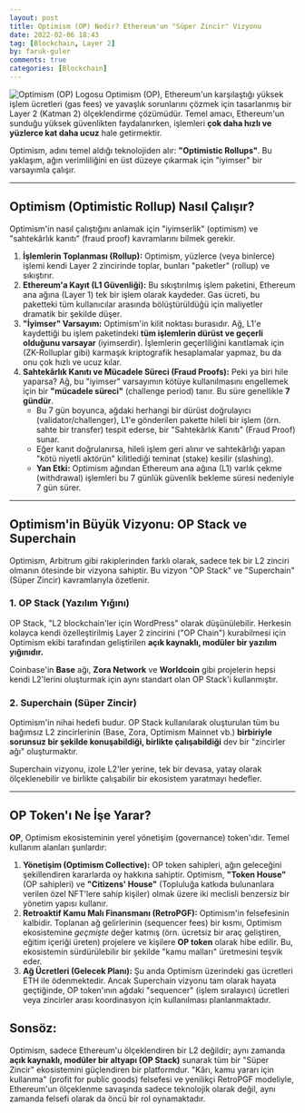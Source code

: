 ```yaml
---
layout: post
title: Optimism (OP) Nedir? Ethereum'un "Süper Zincir" Vizyonu
date: 2022-02-06 18:43
tag: [Blockchain, Layer 2]
by: faruk-guler
comments: true
categories: [Blockchain]
---
```


![Optimism (OP) Logosu](https://farukguler.com/assets/post_images/op-coin.jpg) Optimism (OP), Ethereum'un karşılaştığı yüksek işlem ücretleri (gas fees) ve yavaşlık sorunlarını çözmek için tasarlanmış bir Layer 2 (Katman 2) ölçeklendirme çözümüdür. Temel amacı, Ethereum'un sunduğu yüksek güvenlikten faydalanırken, işlemleri **çok daha hızlı ve yüzlerce kat daha ucuz** hale getirmektir.

Optimism, adını temel aldığı teknolojiden alır: **"Optimistic Rollups"**. Bu yaklaşım, ağın verimliliğini en üst düzeye çıkarmak için "iyimser" bir varsayımla çalışır.

---

## Optimism (Optimistic Rollup) Nasıl Çalışır?

Optimism'in nasıl çalıştığını anlamak için "iyimserlik" (optimism) ve "sahtekârlık kanıtı" (fraud proof) kavramlarını bilmek gerekir.

1.  **İşlemlerin Toplanması (Rollup):** Optimism, yüzlerce (veya binlerce) işlemi kendi Layer 2 zincirinde toplar, bunları "paketler" (rollup) ve sıkıştırır.
2.  **Ethereum'a Kayıt (L1 Güvenliği):** Bu sıkıştırılmış işlem paketini, Ethereum ana ağına (Layer 1) tek bir işlem olarak kaydeder. Gas ücreti, bu paketteki tüm kullanıcılar arasında bölüştürüldüğü için maliyetler dramatik bir şekilde düşer.
3.  **"İyimser" Varsayım:** Optimism'in kilit noktası burasıdır. Ağ, L1'e kaydettiği bu işlem paketindeki **tüm işlemlerin dürüst ve geçerli olduğunu varsayar** (iyimserdir). İşlemlerin geçerliliğini kanıtlamak için (ZK-Rolluplar gibi) karmaşık kriptografik hesaplamalar yapmaz, bu da onu çok hızlı ve ucuz kılar.
4.  **Sahtekârlık Kanıtı ve Mücadele Süreci (Fraud Proofs):** Peki ya biri hile yaparsa? Ağ, bu "iyimser" varsayımın kötüye kullanılmasını engellemek için bir **"mücadele süreci"** (challenge period) tanır. Bu süre genellikle **7 gündür**.
    * Bu 7 gün boyunca, ağdaki herhangi bir dürüst doğrulayıcı (validator/challenger), L1'e gönderilen pakette hileli bir işlem (örn. sahte bir transfer) tespit ederse, bir "Sahtekârlık Kanıtı" (Fraud Proof) sunar.
    * Eğer kanıt doğrulanırsa, hileli işlem geri alınır ve sahtekârlığı yapan "kötü niyetli aktörün" kilitlediği teminat (stake) kesilir (slashing).
    * **Yan Etki:** Optimism ağından Ethereum ana ağına (L1) varlık çekme (withdrawal) işlemleri bu 7 günlük güvenlik bekleme süresi nedeniyle 7 gün sürer.

---

## Optimism'in Büyük Vizyonu: OP Stack ve Superchain

Optimism, Arbitrum gibi rakiplerinden farklı olarak, sadece tek bir L2 zinciri olmanın ötesinde bir vizyona sahiptir. Bu vizyon "OP Stack" ve "Superchain" (Süper Zincir) kavramlarıyla özetlenir.

### 1. OP Stack (Yazılım Yığını)

OP Stack, "L2 blockchain'ler için WordPress" olarak düşünülebilir. Herkesin kolayca kendi özelleştirilmiş Layer 2 zincirini ("OP Chain") kurabilmesi için Optimism ekibi tarafından geliştirilen **açık kaynaklı, modüler bir yazılım yığınıdır.**

Coinbase'in **Base** ağı, **Zora Network** ve **Worldcoin** gibi projelerin hepsi kendi L2'lerini oluşturmak için aynı standart olan OP Stack'i kullanmıştır.

### 2. Superchain (Süper Zincir)

Optimism'in nihai hedefi budur. OP Stack kullanılarak oluşturulan tüm bu bağımsız L2 zincirlerinin (Base, Zora, Optimism Mainnet vb.) **birbiriyle sorunsuz bir şekilde konuşabildiği, birlikte çalışabildiği** dev bir "zincirler ağı" oluşturmaktır.

Superchain vizyonu, izole L2'ler yerine, tek bir devasa, yatay olarak ölçeklenebilir ve birlikte çalışabilir bir ekosistem yaratmayı hedefler.

---

## OP Token'ı Ne İşe Yarar?

**OP**, Optimism ekosisteminin yerel yönetişim (governance) token'ıdır. Temel kullanım alanları şunlardır:

1.  **Yönetişim (Optimism Collective):** OP token sahipleri, ağın geleceğini şekillendiren kararlarda oy hakkına sahiptir. Optimism, **"Token House"** (OP sahipleri) ve **"Citizens' House"** (Topluluğa katkıda bulunanlara verilen özel NFT'lere sahip kişiler) olmak üzere iki meclisli benzersiz bir yönetim yapısı kullanır.
2.  **Retroaktif Kamu Malı Finansmanı (RetroPGF):** Optimism'in felsefesinin kalbidir. Toplanan ağ gelirlerinin (sequencer fees) bir kısmı, Optimism ekosistemine *geçmişte* değer katmış (örn. ücretsiz bir araç geliştiren, eğitim içeriği üreten) projelere ve kişilere **OP token** olarak hibe edilir. Bu, ekosistemin sürdürülebilir bir şekilde "kamu malları" üretmesini teşvik eder.
3.  **Ağ Ücretleri (Gelecek Planı):** Şu anda Optimism üzerindeki gas ücretleri ETH ile ödenmektedir. Ancak Superchain vizyonu tam olarak hayata geçtiğinde, OP token'ının ağdaki "sequencer" (işlem sıralayıcı) ücretleri veya zincirler arası koordinasyon için kullanılması planlanmaktadır.

## Sonsöz:

Optimism, sadece Ethereum'u ölçeklendiren bir L2 değildir; aynı zamanda **açık kaynaklı, modüler bir altyapı (OP Stack)** sunarak tüm bir "Süper Zincir" ekosistemini güçlendiren bir platformdur. "Kârı, kamu yararı için kullanma" (profit for public goods) felsefesi ve yenilikçi RetroPGF modeliyle, Ethereum'un ölçeklenme savaşında sadece teknolojik olarak değil, aynı zamanda felsefi olarak da öncü bir rol oynamaktadır.